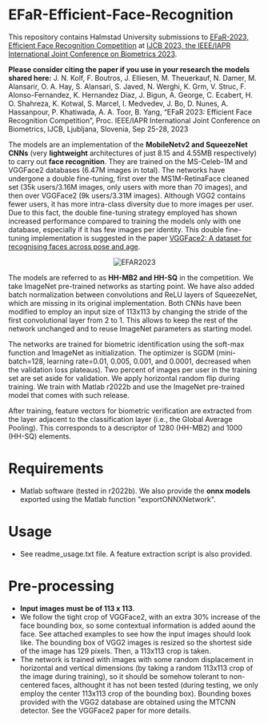 # EFaR-Efficient-Face-Recognition

This repository contains Halmstad University submissions to [EFaR-2023, Efficient Face Recognition Competition](https://sites.google.com/view/ijcb-2023-efar/) at [IJCB 2023, the IEEE/IAPR International Joint Conference on Biometrics 2023](https://ijcb2023.ieee-biometrics.org/).

**Please consider citing the paper if you use in your research the models shared here:**
J. N. Kolf, F. Boutros, J. Elliesen, M. Theuerkauf, N. Damer, M. Alansarir, O. A. Hay, S. Alansari, S. Javed, N. Werghi, K. Grm, V. Struc, F. Alonso-Fernandez, K. Hernandez Diaz, J. Bigun, A. George, C. Ecabert, H. O. Shahreza, K. Kotwal, S. Marcel, I. Medvedev, J. Bo, D. Nunes, A. Hassanpour, P. Khatiwada, A. A. Toor, B. Yang, “EFaR 2023: Efficient Face Recognition Competition”, Proc. IEEE/IAPR International Joint Conference on Biometrics, IJCB, Ljubljana, Slovenia, Sep 25-28, 2023 

The models are an implementation of the **MobileNetv2 and SqueezeNet CNNs** (very **lightweight** architectures of just 8.15 and 4.55MB respectively) to carry out **face recognition**. They are trained on the MS-Celeb-1M and VGGFace2 databases (6.47M images in total). The networks have undergone a double fine-tuning, first over the MS1M-RetinaFace cleaned set (35k users/3.16M images, only users with more than 70 images), and then over VGGFace2 (9k users/3.31M images). Although VGG2 contains fewer users, it has more intra-class diversity due to more images per user. Due to this fact, the double fine-tuning strategy employed has shown increased performance compared to training the models only with one database, especially if it has few images per identity. This double fine-tuning implementation is suggested in the paper [VGGFace2: A dataset for recognising faces across pose and age](https://arxiv.org/abs/1710.08092).

<p align="center">
  <img src="https://github.com/HalmstadUniversityBiometrics/EFaR-Efficient-Face-Recognition/assets/6042693/54b13354-34a5-4f92-84d1-3adf068058c4" alt="EFAR2023"/>
</p>

The models are referred to as **HH-MB2 and HH-SQ** in the competition. We take ImageNet pre-trained networks as starting point. We have also added batch normalization between convolutions and ReLU layers of SqueezeNet, which are missing in its original implementation. Both CNNs have been modified to employ an input size of 113x113 by changing the stride of the first convolutional layer from 2 to 1. This allows to keep the rest of the network unchanged and to reuse ImageNet parameters as starting model. 

The networks are trained for biometric identification using the soft-max function and ImageNet as initialization. The optimizer is SGDM (mini-batch=128, learning rate=0.01, 0.005, 0.001, and 0.0001, decreased when the validation loss plateaus). Two percent of images per user in the training set are set aside for validation. We apply horizontal random flip during training. We train with Matlab r2022b and use the ImageNet pre-trained model that comes with such release.

After training, feature vectors for biometric verification are extracted from the layer adjacent to the classification layer (i.e., the Global Average Pooling). This corresponds to a descriptor of 1280 (HH-MB2) and 1000 (HH-SQ) elements.

# Requirements
  - Matlab software (tested in r2022b). We also provide the **onnx models** exported using the Matlab function "exportONNXNetwork".

# Usage
  - See readme_usage.txt file. A feature extraction script is also provided.

# Pre-processing
  - **Input images must be of 113 x 113**.
  - We follow the tight crop of VGGFace2, with an extra 30% increase of the face bounding box, so some contextual information is added aound the face. See attached examples to see how the input images should look like. The bounding box of VGG2 images is resized so the shortest side of the image has 129 pixels. Then, a 113x113 crop is taken.
  - The network is trained with images with some random displacement in horizontal and vertical dimensions (by taking a random 113x113 crop of the image during training), so it should be somehow tolerant to non-centered faces, althought it has not been tested (during testing, we only employ the center 113x113 crop of the bounding box). Bounding boxes provided with the VGG2 database are obtained using the MTCNN detector. See the VGGFace2 paper for more details.
